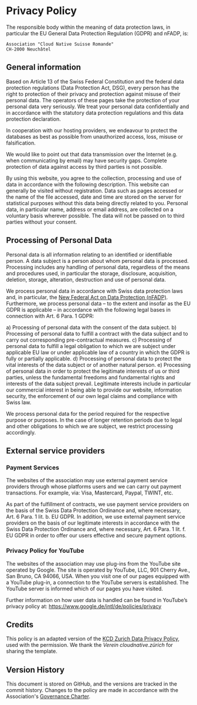 # Privacy Policy

The responsible body within the meaning of data protection laws,
in particular the EU General Data Protection Regulation (GDPR) and nFADP, is:

```
Association "Cloud Native Suisse Romande"
CH-2000 Neuchâtel
```

## General information

Based on Article 13 of the Swiss Federal Constitution and the federal data protection regulations (Data Protection Act, DSG),
every person has the right to protection of their privacy and protection against misuse of their personal data.
The operators of these pages take the protection of your personal data very seriously.
We treat your personal data confidentially and in accordance with the statutory data protection regulations and this data protection declaration.

In cooperation with our hosting providers, we endeavour to protect the databases as best as possible from unauthorized access, loss, misuse or falsification.

We would like to point out that data transmission over the Internet (e.g. when communicating by email) may have security gaps.
Complete protection of data against access by third parties is not possible.

By using this website, you agree to the collection, processing and use of data in accordance with the following description.
This website can generally be visited without registration.
Data such as pages accessed or the name of the file accessed, date and time are stored on the server for statistical purposes without this data being directly related to you.
Personal data, in particular name, address or email address, are collected on a voluntary basis wherever possible.
The data will not be passed on to third parties without your consent.

## Processing of Personal Data

Personal data is all information relating to an identified or identifiable person.
A data subject is a person about whom personal data is processed.
Processing includes any handling of personal data, regardless of the means and procedures used, in particular the storage, disclosure, acquisition, deletion, storage, alteration, destruction and use of personal data.

We process personal data in accordance with Swiss data protection laws and, in particular, the
[New Federal Act on Data Protection (nFADP)](https://www.kmu.admin.ch/kmu/en/home/facts-and-trends/digitization/data-protection/new-federal-act-on-data-protection-nfadp.html).
Furthermore, we process personal data – to the extent and insofar as the EU GDPR is applicable – in accordance with the following legal bases in connection with Art. 6 Para. 1 GDPR:

a) Processing of personal data with the consent of the data subject.
b) Processing of personal data to fulfill a contract with the data subject and to carry out corresponding pre-contractual measures.
c) Processing of personal data to fulfill a legal obligation to which we are subject under applicable EU law or under applicable law of a country in which the GDPR is fully or partially applicable.
d) Processing of personal data to protect the vital interests of the data subject or of another natural person.
e) Processing of personal data in order to protect the legitimate interests of us or third parties, unless the fundamental freedoms and fundamental rights and interests of the data subject prevail.
  Legitimate interests include in particular our commercial interest in being able to provide our website, information security, the enforcement of our own legal claims and compliance with Swiss law.

We process personal data for the period required for the respective purpose or purposes.
In the case of longer retention periods due to legal and other obligations to which we are subject, we restrict processing accordingly.

## External service providers

### Payment Services

The websites of the association may use external payment service providers
through whose platforms users and we can carry out payment transactions.
For example, via: Visa, Mastercard, Paypal, TWINT, etc.

As part of the fulfillment of contracts, we use payment service providers on the basis of the Swiss Data Protection Ordinance and, where necessary, Art. 6 Para. 1 lit. b. EU GDPR.
In addition, we use external payment service providers on the basis of our legitimate interests in accordance with the Swiss Data Protection Ordinance and, where necessary, Art. 6 Para. 1 lit. f. EU GDPR in order to offer our users effective and secure payment options.

### Privacy Policy for YouTube

The websites of the association may use plug-ins from the YouTube site operated by Google.
The site is operated by YouTube, LLC, 901 Cherry Ave., San Bruno, CA 94066, USA.
When you visit one of our pages equipped with a YouTube plug-in, a connection to the YouTube servers is established.
The YouTube server is informed which of our pages you have visited.

Further information on how user data is handled can be found in YouTube’s privacy policy at: https://www.google.de/intl/de/policies/privacy

## Credits

This policy is an adapted version of the [KCD Zurich Data Privacy Policy](https://cloudnativezurich.ch/data-privacy/), used with the permission.
We thank the _Verein cloudnative.zürich_ for sharing the template.

## Version History

This document is stored on GitHub, and the versions are tracked in the commit history.
Changes to the policy are made in accordance with the Association's [Governance Charter](../association/charter.md).
